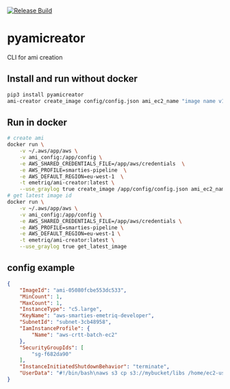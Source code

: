 [![Release Build](https://github.com/emetriq/pyamicreator/actions/workflows/release.yaml/badge.svg)](https://github.com/emetriq/pyamicreator/actions/workflows/release.yaml)
# pyamicreator

CLI for ami creation

## Install and run without docker

```bash
pip3 install pyamicreator
ami-creator create_image config/config.json ami_ec2_name "image name v1.1.1" "This is a test image"
```

## Run in docker

```bash
# create ami
docker run \
	-v ~/.aws/app/aws \
	-v ami_config:/app/config \
    -e AWS_SHARED_CREDENTIALS_FILE=/app/aws/credentials  \
    -e AWS_PROFILE=smarties-pipeline  \
    -e AWS_DEFAULT_REGION=eu-west-1  \
    -t emetriq/ami-creator:latest \
    --use_graylog true create_image /app/config/config.json ami_ec2_name "crtt-batch v1.1.1" "This is a test image"
# get latest image id
docker run \
	-v ~/.aws/app/aws \
	-v ami_config:/app/config \
	-e AWS_SHARED_CREDENTIALS_FILE=/app/aws/credentials \
	-e AWS_PROFILE=smarties-pipeline \
	-e AWS_DEFAULT_REGION=eu-west-1 \
	-t emetriq/ami-creator:latest \
	--use_graylog true get_latest_image
```
## config example

```json
{
    "ImageId": "ami-05080fcbe553dc533",
    "MinCount": 1,
    "MaxCount": 1,
    "InstanceType": "c5.large",
    "KeyName": "aws-smarties-emetriq-developer",
    "SubnetId": "subnet-3cb48958",
    "IamInstanceProfile": {
        "Name": "aws-crtt-batch-ec2"
    },
    "SecurityGroupIds": [
        "sg-f682da90"
    ],
    "InstanceInitiatedShutdownBehavior": "terminate",
    "UserData": "#!/bin/bash\naws s3 cp s3://mybucket/libs /home/ec2-user/ --recursive\npip3 install /home/ec2-user/*any.whl"
}
```

